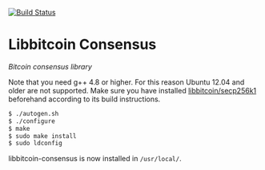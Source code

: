 [![Build Status](https://travis-ci.org/evoskuil/libbitcoin-consensus.svg?branch=master)](https://travis-ci.org/evoskuil/libbitcoin-consensus)

# Libbitcoin Consensus

*Bitcoin consensus library*

Note that you need g++ 4.8 or higher. For this reason Ubuntu 12.04 and older are not supported. Make sure you have installed [libbitcoin/secp256k1](https://github.com/libbitcoin/secp256k1) beforehand according to its build instructions.

```sh
$ ./autogen.sh
$ ./configure
$ make
$ sudo make install
$ sudo ldconfig
```

libbitcoin-consensus is now installed in `/usr/local/`.